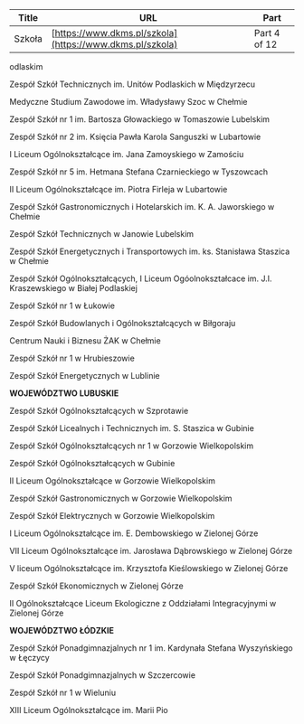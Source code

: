| **Title**       | **URL**           | **Part**              |
|-----------------|-------------------|-----------------------|
| Szkoła         | [https://www.dkms.pl/szkola](https://www.dkms.pl/szkola)    | Part 4 of 12          |

odlaskim  

Zespół Szkół Technicznych im. Unitów Podlaskich w Międzyrzecu  

Medyczne Studium Zawodowe im. Władysławy Szoc w Chełmie  

Zespół Szkół nr 1 im. Bartosza Głowackiego w Tomaszowie Lubelskim  

Zespół Szkół nr 2 im. Księcia Pawła Karola Sanguszki w Lubartowie  

I Liceum Ogólnokształcące im. Jana Zamoyskiego w Zamościu  

Zespół Szkół nr 5 im. Hetmana Stefana Czarnieckiego w Tyszowcach  

II Liceum Ogólnokształcące im. Piotra Firleja w Lubartowie  

Zespół Szkół Gastronomicznych i Hotelarskich im. K. A. Jaworskiego w Chełmie  

Zespół Szkół Technicznych w Janowie Lubelskim  

Zespół Szkół Energetycznych i Transportowych im. ks. Stanisława Staszica w Chełmie  

Zespół Szkół Ogólnokształcących, I Liceum Ogóolnokształcace im. J.I. Kraszewskiego w Białej Podlaskiej  

Zespół Szkół nr 1 w Łukowie  

Zespół Szkół Budowlanych i Ogólnokształcących w Biłgoraju  

Centrum Nauki i Biznesu ŻAK w Chełmie  

Zespół Szkół nr 1 w Hrubieszowie  

Zespół Szkół Energetycznych w Lublinie


**WOJEWÓDZTWO LUBUSKIE**


Zespół Szkół Ogólnokształcących w Szprotawie  

Zespół Szkół Licealnych i Technicznych im. S. Staszica w Gubinie  

Zespół Szkół Ogólnokształcących nr 1 w Gorzowie Wielkopolskim  

Zespół Szkół Ogólnokształcących w Gubinie  

II Liceum Ogólnokształcące w Gorzowie Wielkopolskim  

Zespół Szkół Gastronomicznych w Gorzowie Wielkopolskim  

Zespół Szkół Elektrycznych w Gorzowie Wielkopolskim  

I Liceum Ogólnokształcące im. E. Dembowskiego w Zielonej Górze  

VII Liceum Ogólnokształcące im. Jarosława Dąbrowskiego w Zielonej Górze  

V liceum Ogólnokształcące im. Krzysztofa Kieślowskiego w Zielonej Górze  

Zespół Szkół Ekonomicznych w Zielonej Górze  

II Ogólnokształcące Liceum Ekologiczne z Oddziałami Integracyjnymi w Zielonej Górze


**WOJEWÓDZTWO ŁÓDZKIE**


Zespół Szkół Ponadgimnazjalnych nr 1 im. Kardynała Stefana Wyszyńskiego w Łęczycy  

Zespół Szkół Ponadgimnazjalnych w Szczercowie  

Zespół Szkół nr 1 w Wieluniu  

XIII Liceum Ogólnokształcące im. Marii Pio